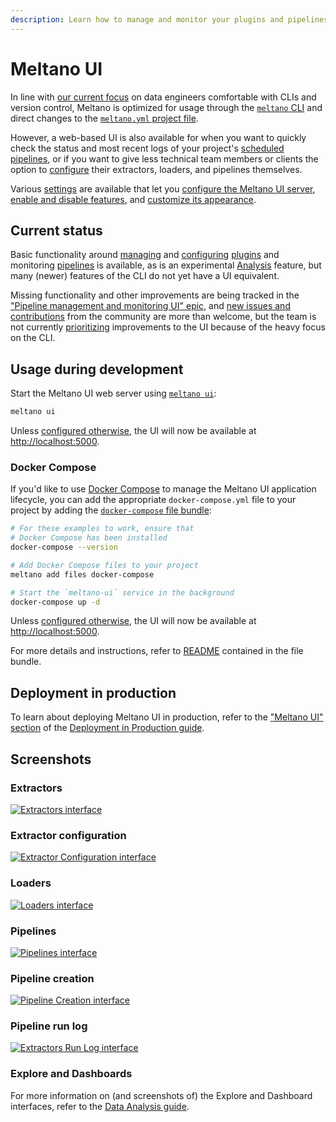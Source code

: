 ```yaml
---
description: Learn how to manage and monitor your plugins and pipelines using Meltano UI
---
```


# Meltano UI

In line with [our current focus](/docs/#focus) on data engineers comfortable with CLIs and version control,
Meltano is optimized for usage through the [`meltano` CLI](/docs/command-line-interface.html)
and direct changes to the [`meltano.yml` project file](/docs/project.html#meltano-yml-project-file).

However, a web-based UI is also available for when you want to quickly check the
status and most recent logs of your project's [scheduled pipelines](/orchestration.html),
or if you want to give less technical team members or clients the option to [configure](/docs/configuration.html) their
extractors, loaders, and pipelines themselves.

Various [settings](/docs/settings.html) are available that let you [configure the Meltano UI server](/docs/settings.html#meltano-ui-server), [enable and disable features](/docs/settings.html#meltano-ui-features), and [customize its appearance](/docs/settings.html#meltano-ui-customization).

## Current status

Basic functionality around [managing](/docs/plugin-management.html) and [configuring](/docs/configuring.html) [plugins](/docs/plugins.html) and monitoring [pipelines](/docs/orchestration.html) is available,
as is an experimental [Analysis](/docs/analysis.html) feature, but many (newer) features of the CLI do not yet have a UI equivalent.

Missing functionality and other improvements are being tracked in the ["Pipeline management and monitoring UI" epic](https://gitlab.com/groups/meltano/-/epics/78),
and [new issues and contributions](/docs/contributor-guide.html) from the community are more than welcome,
but the team is not currently [prioritizing](https://handbook.meltano.com/product/roadmap) improvements to the UI because of the heavy focus on the CLI.

## Usage during development

Start the Meltano UI web server using [`meltano ui`](/docs/command-line-interface.html#ui):

```bash
meltano ui
```

Unless [configured otherwise](/docs/settings.html#ui-bind-port), the UI will now be available at <http://localhost:5000>.

### Docker Compose

If you'd like to use [Docker Compose](https://docs.docker.com/compose/) to manage the Meltano UI application lifecycle,
you can add the appropriate `docker-compose.yml` file to your project by adding the
[`docker-compose` file bundle](https://gitlab.com/meltano/files-docker-compose):

```bash
# For these examples to work, ensure that
# Docker Compose has been installed
docker-compose --version

# Add Docker Compose files to your project
meltano add files docker-compose

# Start the `meltano-ui` service in the background
docker-compose up -d
```

Unless [configured otherwise](/docs/settings.html#ui-bind-port), the UI will now be available at <http://localhost:5000>.

For more details and instructions, refer to [README](https://gitlab.com/meltano/files-docker-compose/-/blob/master/bundle/README.md) contained in the file bundle.

## Deployment in production

To learn about deploying Meltano UI in production, refer to the ["Meltano UI" section](/docs/production.html#meltano-ui) of the [Deployment in Production guide](/docs/production.html).

## Screenshots

### Extractors

[![Extractors interface](/images/meltano-ui/extractors.png)](/images/meltano-ui/extractors.png)

### Extractor configuration

[![Extractor Configuration interface](/images/meltano-ui/extractor-configuration.png)](/images/meltano-ui/extractor-configuration.png)

### Loaders

[![Loaders interface](/images/meltano-ui/loaders.png)](/images/meltano-ui/loaders.png)

### Pipelines

[![Pipelines interface](/images/meltano-ui/pipelines.png)](/images/meltano-ui/pipelines.png)

### Pipeline creation

[![Pipeline Creation interface](/images/meltano-ui/pipeline-creation.png)](/images/meltano-ui/pipeline-creation.png)

### Pipeline run log

[![Extractors Run Log interface](/images/meltano-ui/pipeline-run-log.png)](/images/meltano-ui/pipeline-run-log.png)

### Explore and Dashboards

For more information on (and screenshots of) the Explore and Dashboard interfaces, refer to the [Data Analysis guide](/docs/analysis.html#explore-your-data).
